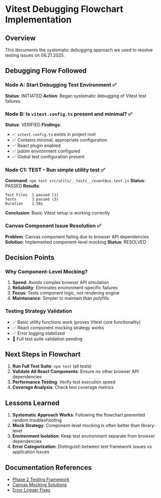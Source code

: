 
# Vitest Debugging Flowchart Implementation

## Overview
This documents the systematic debugging approach we used to resolve testing issues on 06.21.2025.

## Debugging Flow Followed

### Node A: Start Debugging Test Environment ✅
**Status**: INITIATED
**Action**: Began systematic debugging of Vitest test failures

### Node B: Is `vitest.config.ts` present and minimal? ✅
**Status**: VERIFIED
**Findings**: 
- ✅ `vitest.config.ts` exists in project root
- ✅ Contains minimal, appropriate configuration
- ✅ React plugin enabled
- ✅ jsdom environment configured
- ✅ Global test configuration present

### Node C1: TEST - Run simple utility test ✅
**Command**: `npm test src/utils/__tests__/eventBus.test.js`
**Status**: PASSED
**Results**:
```
Test Files  1 passed (1)
Tests       3 passed (3)
Duration    1.98s
```
**Conclusion**: Basic Vitest setup is working correctly

### Canvas Component Issue Resolution ✅
**Problem**: Canvas component failing due to browser API dependencies
**Solution**: Implemented component-level mocking
**Status**: RESOLVED

## Decision Points

### Why Component-Level Mocking?
1. **Speed**: Avoids complex browser API simulation
2. **Reliability**: Eliminates environment-specific failures
3. **Focus**: Tests component logic, not rendering engine
4. **Maintenance**: Simpler to maintain than polyfills

### Testing Strategy Validation
- ✅ Basic utility functions work (proves Vitest core functionality)
- ✅ React component mocking strategy works
- ✅ Error logging stabilized
- 🔄 Full test suite validation pending

## Next Steps in Flowchart
1. **Run Full Test Suite**: `npm test` (all tests)
2. **Validate All React Components**: Ensure no other browser API dependencies
3. **Performance Testing**: Verify test execution speed
4. **Coverage Analysis**: Check test coverage metrics

## Lessons Learned
1. **Systematic Approach Works**: Following the flowchart prevented random troubleshooting
2. **Mock Strategy**: Component-level mocking is often better than library-level
3. **Environment Isolation**: Keep test environment separate from browser dependencies
4. **Error Categorization**: Distinguish between test framework issues vs application issues

## Documentation References
- [Phase 2 Testing Framework](../../phase_2/01_PLANNING_AND_DESIGN/ROADMAPS_AND_SCHEDULES/planning_day_24_testing_validation_framework.md)
- [Canvas Mocking Solutions](./canvas_mocking_solutions.md)
- [Error Logger Fixes](../error_logger_fixes/automatic_export_disabling.md)
